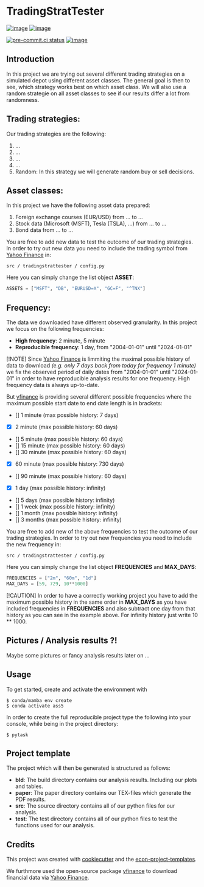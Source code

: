 # TradingStratTester

[![image](https://img.shields.io/github/actions/workflow/status/justinfranken/tradingstrattester/main.yml?branch=main)](https://github.com/justinfranken/tradingstrattester/actions?query=branch%3Amain)
[![image](https://codecov.io/gh/justinfranken/tradingstrattester/branch/main/graph/badge.svg)](https://codecov.io/gh/justinfranken/tradingstrattester)

[![pre-commit.ci status](https://results.pre-commit.ci/badge/github/justinfranken/tradingstrattester/main.svg)](https://results.pre-commit.ci/latest/github/justinfranken/tradingstrattester/main)
[![image](https://img.shields.io/badge/code%20style-black-000000.svg)](https://github.com/psf/black)

## Introduction

In this project we are trying out several different trading strategies on a simulated
depot using different asset classes. The general goal is then to see, which strategy
works best on which asset class. We will also use a random strategie on all asset
classes to see if our results differ a lot from randomness.

## Trading strategies:

Our trading strategies are the following:

1. ...
1. ...
1. ...
1. ...
1. Random: In this strategy we will generate random buy or sell decisions.

## Asset classes:

In this project we have the following asset data prepared:

1. Foreign exchange courses (EUR/USD) from ... to ...
1. Stock data (Microsoft (MSFT), Tesla (TSLA), ...) from ... to ...
1. Bond data from ... to ...

You are free to add new data to test the outcome of our trading strategies. In order to
try out new data you need to include the trading symbol from
[Yahoo Finance](https://de.finance.yahoo.com/) in:

```
src / tradingstrattester / config.py
```

Here you can simply change the list object **ASSET**:

```python
ASSETS = ["MSFT", "DB", "EURUSD=X", "GC=F", "^TNX"]
```

## Frequency:

The data we downloaded have different observed granularity. In this project we focus on
the following frequencies:

- **High frequency**: 2 minute, 5 minute
- **Reproducible frequency**: 1 day, from "2004-01-01" until "2024-01-01"

[!NOTE] Since [Yahoo Finance](https://de.finance.yahoo.com/) is limmiting the maximal
possible history of data to download _(e.g. only 7 days back from today for frequency 1
minute)_ we fix the observed period of daily dates from "2004-01-01" until "2024-01-01"
in order to have reproducible analysis results for one frequency. High frequency data is
always up-to-date.

But [yfinance](https://github.com/ranaroussi/yfinance) is providing several different
possible frequencies where the maximum possible start date to end date length is in
brackets:

- [] 1 minute (max possible history: 7 days)
- [x] 2 minute (max possible history: 60 days)
- [] 5 minute (max possible history: 60 days)
- [] 15 minute (max possible history: 60 days)
- [] 30 minute (max possible history: 60 days)
- [x] 60 minute (max possible history: 730 days)
- [] 90 minute (max possible history: 60 days)
- [x] 1 day (max possible history: infinity)
- [] 5 days (max possible history: infinity)
- [] 1 week (max possible history: infinity)
- [] 1 month (max possible history: infinity)
- [] 3 months (max possible history: infinity)

You are free to add new of the above frequencies to test the outcome of our trading
strategies. In order to try out new frequencies you need to include the new frequency
in:

```
src / tradingstrattester / config.py
```

Here you can simply change the list object **FREQUENCIES** and **MAX_DAYS**:

```python
FREQUENCIES = ["2m", "60m", "1d"]
MAX_DAYS = [59, 729, 10**1000]
```

[!CAUTION] In order to have a correctly working project you have to add the maximum
possible history in the same order in **MAX_DAYS** as you have included frequencies in
**FREQUENCIES** and also subtract one day from that history as you can see in the
example above. For infinity history just write 10 \*\* 1000.

## Pictures / Analysis results ?!

Maybe some pictures or fancy analysis results later on ...

## Usage

To get started, create and activate the environment with

```console
$ conda/mamba env create
$ conda activate ass5
```

In order to create the full reproducible project type the following into your console,
while being in the project directory:

```console
$ pytask
```

## Project template

The project which will then be generated is structured as follows:

- **bld**: The build directory contains our analysis results. Including our plots and
  tables.
- **paper**: The paper directory contains our TEX-files which generate the PDF results.
- **src**: The source directory contains all of our python files for our analysis.
- **test**: The test directory contains all of our python files to test the functions
  used for our analysis.

## Credits

This project was created with [cookiecutter](https://github.com/audreyr/cookiecutter)
and the
[econ-project-templates](https://github.com/OpenSourceEconomics/econ-project-templates).

We furthmore used the open-source package
[yfinance](https://github.com/ranaroussi/yfinance) to download financial data via
[Yahoo Finance](https://de.finance.yahoo.com/).
